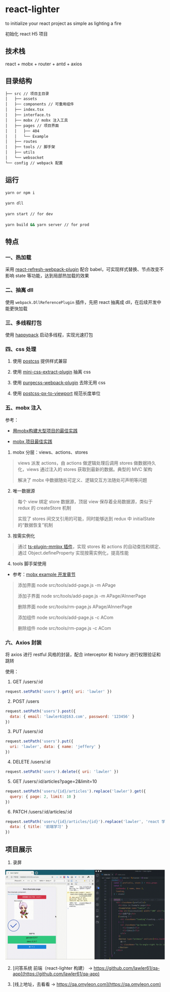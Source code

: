 # react-lighter

to initialize your react project as simple as lighting a fire

初始化 react H5 项目

## 技术栈

react + mobx + router + antd + axios

## 目录结构

```markdown
├── src // 项目主目录
│   ├── assets
│   ├── components // 可重用组件
│   ├── index.tsx
│   ├── interface.ts
│   ├── mobx // mobx 注入工具
│   ├── pages // 项目界面
│   │   ├── 404
│   │   └── Example
│   ├── routes
│   ├── tools // 脚手架
│   ├── utils
│   └── websocket
└── config // webpack 配置
```

## 运行

```bash
yarn or npm i

yarn dll

yarn start // for dev

yarn build && yarn server // for prod
```

## 特点

### 一、热加载

采用 [react-refresh-webpack-plugin](https://github.com/pmmmwh/react-refresh-webpack-plugin) 配合 babel，可实现样式替换、节点改变不影响 state 等功能，达到局部热加载的效果

### 二、抽离 dll

使用 `webpack.DllReferencePlugin` 插件，先把 react 抽离成 dll，在后续开发中能更快加载

### 三、多线程打包

使用 [happypack](https://github.com/amireh/happypack) 启动多线程，实现光速打包

### 四、css 处理

1. 使用 [postcss](https://github.com/postcss/postcss) 提供样式兼容

2. 使用 [mini-css-extract-plugin](https://github.com/webpack-contrib/mini-css-extract-plugin) 抽离 css

3. 使用 [purgecss-webpack-plugin](https://github.com/FullHuman/purgecss-webpack-plugin) 去除无用 css

4. 使用 [postcss-px-to-viewport](https://github.com/evrone/postcss-px-to-viewport) 规范长度单位

### 五、mobx 注入

参考：

- [用mobx构建大型项目的最佳实践](https://juejin.im/post/5c627df76fb9a049c232e990)

- [mobx 项目最佳实践](https://github.com/luruozhou/mobx-example)

1. mobx 分层：views、actions、stores

> views 派发 actions，由 actions 做逻辑处理后调用 stores 做数据持久化，views 通过注入的 stores 获取到最新的数据。典型的 MVC 架构
>
> 解决了 mobx 中数据随处可定义、逻辑交互方法随处可声明等问题

2. 唯一数据源

> 每个 view 绑定 store 数据源，顶层 view 保存着全局数据源，类似于 redux 的 createStore 机制
>
> 实现了 stores 间交叉引用的可能，同时能够达到 redux 中 initialState 的“数据恢复”机制

3. 按需实例化

> 通过 [ts-plugin-mmlpx 插件](https://github.com/mmlpxjs/ts-plugin-mmlpx)，实现 stores 和 actions 的自动查找和绑定、通过 Object.defineProperty 实现按需实例化，提高性能

4. tools 脚手架使用

- 参考：[mobx example 开发章节](https://github.com/luruozhou/mobx-example#%E5%BC%80%E5%8F%91)

> 添加界面
> node src/tools/add-page.js -m APage
>
> 添加子界面
> node src/tools/add-page.js -m APage/AInnerPage
>
> 删除界面
> node src/tools/rm-page.js APage/AInnerPage
>
> 添加组件
> node src/tools/add-page.js -c ACom
>
> 删除组件
> node src/tools/rm-page.js -c ACom

### 六、Axios 封装

将 axios 进行 restful 风格的封装，配合 interceptor 和 history 进行权限验证和跳转

使用：

1. GET /users/:id

```js
request.setPath('users').get({ uri: 'lawler' })
```

2. POST /users

```js
request.setPath('users').post({
  data: { email: 'lawler61@163.com', password: '123456' }
})
```

3. PUT /users/:id

```js
request.setPath('users').put({
  uri: 'lawler', data: { name: 'jeffery' }
})
```

4. DELETE /users/:id

```js
request.setPath('users').delete({ uri: 'lawler' })
```

5. GET /users/:id/articles?page=2&limit=10

```js
request.setPath('users/{id}/articles').replace('lawler').get({
  query: { page: 2, limit: 10 }
})
```

6. PATCH /users/:id/articles/:id

```js
request.setPath('users/{id}/articles/{id}').replace('lawler', 'react 学习之路').patch({
  data: { title: '前端学习' }
})
```

## 项目展示

1. 录屏

![录屏](./video.gif)

2. [问答系统 前端（react-lighter 构建） -> https://github.com/lawler61/qa-app](https://github.com/lawler61/qa-app)

3. [线上地址，去看看 -> https://qa.omyleon.com](https://qa.omyleon.com)

